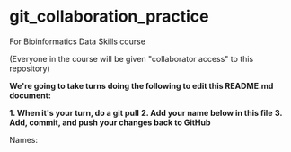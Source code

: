 # git_collaboration_practice
For Bioinformatics Data Skills course

(Everyone in the course will be given "collaborator access" to this repository)

**We're going to take turns doing the following to edit this README.md document:**

**1. When it's your turn, do a git pull**
**2. Add your name below in this file**
**3. Add, commit, and push your changes back to GitHub**



Names:


